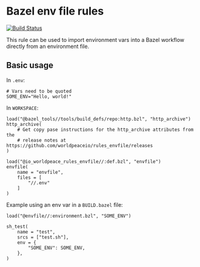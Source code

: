 # Bazel env file rules

[![Build Status](https://github.com/worldpeaceio/rules_envfile/actions/workflows/ci.yaml/badge.svg?branch=main)](https://github.com/worldpeaceio/rules_envfile/actions?query=branch%3Amain)

This rule can be used to import environment vars into a Bazel workflow directly from an environment file.

## Basic usage

In `.env`:
```shell
# Vars need to be quoted
SOME_ENV="Hello, world!"
```

In `WORKSPACE`:
```starlark
load("@bazel_tools//tools/build_defs/repo:http.bzl", "http_archive")
http_archive(
    # Get copy pase instructions for the http_archive attributes from the
    # release notes at https://github.com/worldpeaceio/rules_envfile/releases
)

load("@io_worldpeace_rules_envfile//:def.bzl", "envfile")
envfile(
    name = "envfile",
    files = [
        "//.env"
    ]
)
```

Example using an env var in a `BUILD.bazel` file:
```starlark
load("@envfile//:environment.bzl", "SOME_ENV")

sh_test(
    name = "test",
    srcs = ["test.sh"],
    env = {
        "SOME_ENV": SOME_ENV,
    },
)
````
